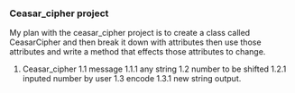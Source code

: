 ### Ceasar_cipher project

My plan with the ceasar_cipher project is to create a class called CeasarCipher and then break it down with attributes then use those attributes and write a method that effects those attributes to change.

1. Ceasar_cipher
1.1 message
1.1.1 any string
1.2 number to be shifted
1.2.1 inputed number by user
1.3 encode
1.3.1 new string output. 
